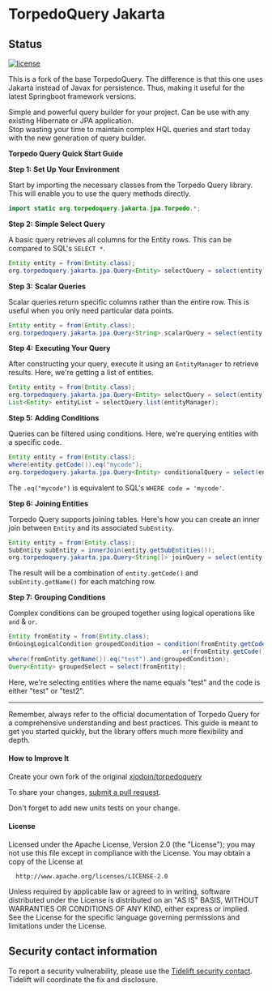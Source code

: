 TorpedoQuery Jakarta
====================

## Status
[![license](https://img.shields.io/github/license/xjodoin/torpedoquery.svg)](https://github.com/xjodoin/torpedoquery/blob/master/LICENSE)

This is a fork of the base TorpedoQuery. The difference is that this one uses Jakarta instead of Javax for persistence. Thus, making it useful for the latest Springboot framework versions.


Simple and powerful query builder for your project. Can be use with any existing Hibernate or JPA application.  
Stop wasting your time to maintain complex HQL queries and start today with the new generation of query builder.

**Torpedo Query Quick Start Guide**

**Step 1:** **Set Up Your Environment**

Start by importing the necessary classes from the Torpedo Query library. This will enable you to use the query methods directly.
```java
import static org.torpedoquery.jakarta.jpa.Torpedo.*;
```

**Step 2:** **Simple Select Query**

A basic query retrieves all columns for the Entity rows. This can be compared to SQL's `SELECT *`.
```java
Entity entity = from(Entity.class);
org.torpedoquery.jakarta.jpa.Query<Entity> selectQuery = select(entity);
```

**Step 3:** **Scalar Queries**

Scalar queries return specific columns rather than the entire row. This is useful when you only need particular data points.
```java
Entity entity = from(Entity.class);
org.torpedoquery.jakarta.jpa.Query<String> scalarQuery = select(entity.getCode());
```

**Step 4:** **Executing Your Query**

After constructing your query, execute it using an `EntityManager` to retrieve results. Here, we're getting a list of entities.
```java
Entity entity = from(Entity.class);
org.torpedoquery.jakarta.jpa.Query<Entity> selectQuery = select(entity);
List<Entity> entityList = selectQuery.list(entityManager);
```

**Step 5:** **Adding Conditions**

Queries can be filtered using conditions. Here, we're querying entities with a specific code.
```java
Entity entity = from(Entity.class);
where(entity.getCode()).eq("mycode");
org.torpedoquery.jakarta.jpa.Query<Entity> conditionalQuery = select(entity);
```
The `.eq("mycode")` is equivalent to SQL's `WHERE code = 'mycode'`.

**Step 6:** **Joining Entities**

Torpedo Query supports joining tables. Here's how you can create an inner join between `Entity` and its associated `SubEntity`.
```java
Entity entity = from(Entity.class);
SubEntity subEntity = innerJoin(entity.getSubEntities());
org.torpedoquery.jakarta.jpa.Query<String[]> joinQuery = select(entity.getCode(), subEntity.getName());
```
The result will be a combination of `entity.getCode()` and `subEntity.getName()` for each matching row.

**Step 7:** **Grouping Conditions**

Complex conditions can be grouped together using logical operations like `and` & `or`.
```java
Entity fromEntity = from(Entity.class);
OnGoingLogicalCondition groupedCondition = condition(fromEntity.getCode()).eq("test")
                                               .or(fromEntity.getCode()).eq("test2");
where(fromEntity.getName()).eq("test").and(groupedCondition);
Query<Entity> groupedSelect = select(fromEntity);
```
Here, we're selecting entities where the name equals "test" and the code is either "test" or "test2".

---

Remember, always refer to the official documentation of Torpedo Query for a comprehensive understanding and best practices. This guide is meant to get you started quickly, but the library offers much more flexibility and depth.


#### How to Improve It ####

Create your own fork of the original [xjodoin/torpedoquery](https://github.com/xjodoin/torpedoquery)

To share your changes, [submit a pull request](https://github.com/xjodoin/torpedoquery/pull/new/master).

Don't forget to add new units tests on your change.


#### License ####

  Licensed under the Apache License, Version 2.0 (the "License");
  you may not use this file except in compliance with the License.
  You may obtain a copy of the License at

      http://www.apache.org/licenses/LICENSE-2.0

  Unless required by applicable law or agreed to in writing, software
  distributed under the License is distributed on an "AS IS" BASIS,
  WITHOUT WARRANTIES OR CONDITIONS OF ANY KIND, either express or implied.
  See the License for the specific language governing permissions and
  limitations under the License.
  
## Security contact information

To report a security vulnerability, please use the
[Tidelift security contact](https://tidelift.com/security).
Tidelift will coordinate the fix and disclosure.  
